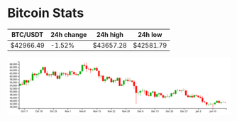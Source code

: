 # Bitcoin Stats

BTC/USDT|24h change|24h high|24h low|
|---|---|---|---|
|$42966.49|-1.52%|$43657.28|$42581.79|

<img src="./chart.svg">
